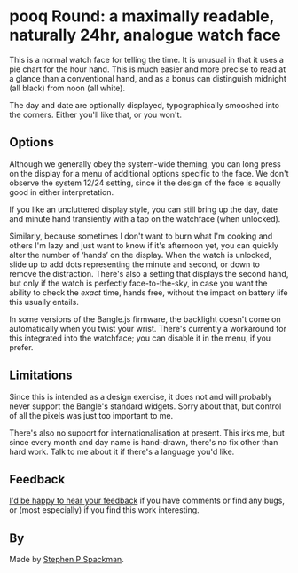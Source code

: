 # pooq Round: a maximally readable, naturally 24hr, analogue watch face

This is a normal watch face for telling the time.
It is unusual in that it uses a pie chart for the hour hand. This is much easier and
more precise to read at a glance than a conventional hand, and as a bonus can distinguish
midnight (all black) from noon (all white).

The day and date are optionally displayed, typographically smooshed into the corners.
Either you'll like that, or you won't.

## Options

Although we generally obey the system-wide theming, you can long press on the display for a menu of additional options specific to the face.
We don't observe the system 12/24 setting, since it the design of the face is equally good in either interpretation.

If you like an uncluttered display style, you can still bring up the day, date and minute hand transiently with a tap on the watchface (when unlocked).

Similarly, because sometimes I don't want to burn what I'm cooking and others I'm lazy and just want to know if it's afternoon yet,
you can quickly alter the number of ‘hands’ on the display. When the watch is unlocked, slide up to add dots representing the minute and second,
or down to remove the distraction. There's also a setting that displays the second hand, but only if the watch is perfectly face-to-the-sky,
in case you want the ability to check the _exact_ time, hands free, without the impact on battery life this usually entails.

In some versions of the Bangle.js firmware, the backlight doesn't come on automatically when you twist your wrist. There's currently a workaround
for this integrated into the watchface; you can disable it in the menu, if you prefer.

## Limitations

Since this is intended as a design exercise, it does not and will probably never support the Bangle's standard widgets.
Sorry about that, but control of all the pixels was just too important to me.

There's also no support for internationalisation at present. This irks me, but since every month and day name is hand-drawn,
there's no fix other than hard work. Talk to me about it if there's a language you'd like.

## Feedback

[I'd be happy to hear your feedback](https://www.github.com/stephenPspackman) if you have comments or find any bugs, or (most especially)
if you find this work interesting.

## By

Made by [Stephen P Spackman](https://www.github.com/stephenPspackman).
